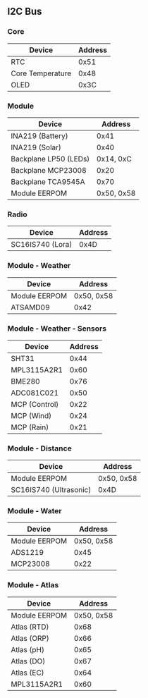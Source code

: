 ## I2C Bus

### Core

| Device            | Address     | 
| ----------------- | ----------- | 
| RTC               | 0x51        | 
| Core Temperature  | 0x48        |
| OLED              | 0x3C        |

### Module

| Device                  | Address     | 
| ----------------------- | ----------- | 
| INA219 (Battery)        | 0x41        | 
| INA219 (Solar)          | 0x40        | 
| Backplane LP50 (LEDs)   | 0x14, 0xC   |
| Backplane MCP23008      | 0x20        |
| Backplane TCA9545A      | 0x70        |
| Module EERPOM           | 0x50, 0x58  |

### Radio

| Device                  | Address     | 
| ----------------------- | ----------- | 
| SC16IS740 (Lora)        | 0x4D        | 

### Module - Weather

| Device                  | Address     | 
| ----------------------- | ----------- | 
| Module EERPOM           | 0x50, 0x58  |
| ATSAMD09                | 0x42        |

### Module - Weather - Sensors

| Device                  | Address     | 
| ----------------------- | ----------- | 
| SHT31                   | 0x44        |
| MPL3115A2R1             | 0x60        |
| BME280                  | 0x76        |
| ADC081C021              | 0x50        |
| MCP (Control)           | 0x22        |
| MCP (Wind)              | 0x24        |
| MCP (Rain)              | 0x21        |

### Module - Distance

| Device                  | Address     | 
| ----------------------- | ----------- | 
| Module EERPOM           | 0x50, 0x58  |
| SC16IS740 (Ultrasonic)  | 0x4D        | 

### Module - Water

| Device                  | Address     | 
| ----------------------- | ----------- | 
| Module EERPOM           | 0x50, 0x58  |
| ADS1219                 | 0x45        |
| MCP23008                | 0x22        |

### Module - Atlas

| Device                  | Address     | 
| ----------------------- | ----------- | 
| Module EERPOM           | 0x50, 0x58  |
| Atlas (RTD)             | 0x68        |
| Atlas (ORP)             | 0x66        |
| Atlas (pH)              | 0x65        |
| Atlas (DO)              | 0x67        |
| Atlas (EC)              | 0x64        |
| MPL3115A2R1             | 0x60        |
